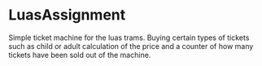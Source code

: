 # LuasAssignment

Simple ticket machine for the luas trams. Buying certain types of tickets such as child or adult calculation of the price and a counter of how many tickets have been sold
out of the machine.

